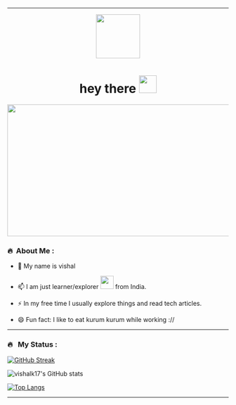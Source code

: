 <!--
Hi there 👋


**vishalk17/vishalk17** is a ✨ _special_ ✨ repository because its `README.md` (this file) appears on your GitHub profile.

Here are some ideas to get you started:

- 🔭 I’m currently working on ...
- 🌱 I’m currently learning ...
- 👯 I’m looking to collaborate on ...
- 🤔 I’m looking for help with ...
- 💬 Ask me about ...
- 📫 How to reach me: ...
- 😄 Pronouns: ...
- ⚡ Fun fact: ...
-->

---


<p align="center"><img src="https://media.giphy.com/media/M9gbBd9nbDrOTu1Mqx/giphy.gif" width="100"/></p>
<p align="center">
<h1 align="center">hey there <img src="https://media.giphy.com/media/hvRJCLFzcasrR4ia7z/giphy.gif" width="40"></h1>

<p align="center"><img src="https://media.giphy.com/media/dWesBcTLavkZuG35MI/giphy.gif" width="600" height="300"  /></p>

### 🔥 &nbsp;About Me :


- 🌱 My name is vishal 
- 📫 I am just learner/explorer <img src="https://media.giphy.com/media/WUlplcMpOCEmTGBtBW/giphy.gif" width="30"> from India.

- ⚡ In my free time I usually explore things and read tech articles.
- 😄 Fun fact: I like to eat kurum kurum while working ://
---

### 🔥 &nbsp; My Status :
[![GitHub Streak](http://github-readme-streak-stats.herokuapp.com?user=vishalk17&theme=dark&background=000000&count_private=true&show_icons=true&include_all_commits=true)](https://git.io/streak-stats)

![vishalk17's GitHub stats](https://github-readme-stats.vercel.app/api?username=vishalk17&show_icons=true&theme=dark&count_private=true&show_icons=true&include_all_commits=true)

[![Top Langs](https://github-readme-stats.vercel.app/api/top-langs/?username=vishalk17&layout=compact&theme=vision-friendly-dark)](https://github.com/anuraghazra/github-readme-stats)

---
